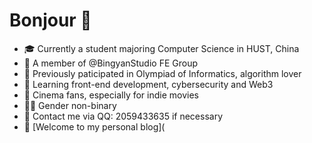 # Bonjour 👋

- :mortar_board: Currently a student majoring Computer Science in HUST, China
- :briefcase: A member of @BingyanStudio FE Group
- :page_facing_up: Previously paticipated in Olympiad of Informatics, algorithm lover
- :book: Learning front-end development, cybersecurity and Web3
- :movie_camera: Cinema fans, especially for indie movies
- 🏳️‍🌈 Gender non-binary
- :penguin: Contact me via QQ: 2059433635 if necessary
- :postbox: [Welcome to my personal blog](
